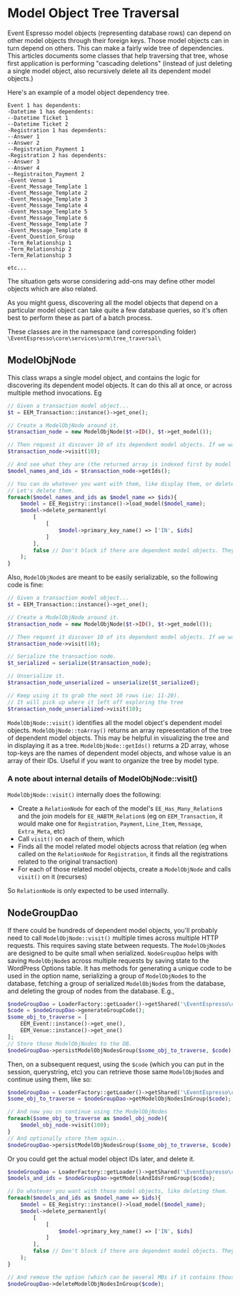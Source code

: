 # Model Object Tree Traversal
Event Espresso model objects (representing database rows) can depend on other model objects through their foreign keys.
Those model objects can in turn depend on others. This can make a fairly wide tree of dependencies. This articles documents
some classes that help traversing that tree, whose first application is performing "cascading deletions" (instead of just
deleting a single model object, also recursively delete all its dependent model objects.)

Here's an example of a model object dependency tree.

```
Event 1 has dependents:
-Datetime 1 has dependents:
--Datetime Ticket 1
--Datetime Ticket 2
-Registration 1 has dependents:
--Answer 1
--Answer 2
--Registration_Payment 1
-Registration 2 has dependents:
--Answer 3
--Answer 4
--Registraiton_Payment 2
-Event Venue 1
-Event_Message_Template 1
-Event_Message_Template 2
-Event_Message_Template 3
-Event_Message_Template 4
-Event_Message_Template 5
-Event_Message_Template 6
-Event_Message_Template 7
-Event_Message_Template 8
-Event_Question_Group
-Term_Relationship 1
-Term_Relationship 2
-Term_Relationship 3

etc...
```
The situation gets worse considering add-ons may define other model objects which are also related.

As you might guess, discovering all the model objects that depend on a particular model object can take quite a few database queries,
so it's often best to perform these as part of a batch process.

These classes are in the namespace (and corresponding folder) `\EventEspresso\core\services\orm\tree_traversal\`

## ModelObjNode
This class wraps a single model object, and contains the logic for discovering its dependent model objects. It can do this
all at once, or across multiple method invocations. Eg

```php
// Given a transaction model object...
$t = EEM_Transaction::instance()->get_one();

// Create a ModelObjNode around it.
$transaction_node = new ModelObjNode($t->ID(), $t->get_model());

// Then request it discover 10 of its dependent model objects. If we wanted to get all of them at once, we could pass INF constant.
$transaction_node->visit(10);

// And see what they are (the returned array is indexed first by model name whose value is an array of IDs.)
$model_names_and_ids = $transaction_node->getIds();

// You can do whatever you want with them, like display them, or delete them. 
// Let's delete them.
foreach($model_names_and_ids as $model_name => $ids){
    $model = EE_Registry::instance()->load_model($model_name); 
    $model->delete_permanently(
        [
            [
                $model->primary_key_name() => ['IN', $ids]
            ]
        ],
        false // Don't block if there are dependent model objects. They're all on the chopping block!
    );
}
```

Also, `ModelObjNode`s are meant to be easily serializable, so the following code is fine:
```php
// Given a transaction model object...
$t = EEM_Transaction::instance()->get_one();

// Create a ModelObjNode around it.
$transaction_node = new ModelObjNode($t->ID(), $t->get_model());

// Then request it discover 10 of its dependent model objects. If we wanted to get all of them at once, we could pass INF constant.
$transaction_node->visit(10);

// Serialize the transaction node.
$t_serialized = serialize($transaction_node);

// Unserialize it.
$transaction_node_unserialized = unserialize($t_serialized);

// Keep using it to grab the next 10 rows (ie: 11-20).
// It will pick up where it left off exploring the tree
$transaction_node_unserialized->visit(10);
```

`ModelObjNode::visit()` identifies all the model object's dependent model objects.
`ModelObjNode::toArray()` returns an array representation of the tree of dependent model objects. This may be helpful in
visualizing the tree and in displaying it as a tree.
`ModelObjNode::getIds()` returns a 2D array, whose top-keys are the names of dependent model objects, and whose value is an array of their IDs.
Useful if you want to organize the tree by model type.

### A note about internal details of ModelObjNode::visit()
`ModelObjNode::visit()` internally does the following:

* Create a `RelationNode` for each of the model's `EE_Has_Many_Relation`s and the join models for `EE_HABTM_Relation`s
(eg on `EEM_Transaction`, it would make one for `Registration`, `Payment`, `Line_Item`, `Message`, `Extra_Meta`, etc)
* Call `visit()` on each of them, which
* Finds all the model related model objects across that relation (eg when called on the `RelationNode` for `Registration`, 
it finds all the registrations related to the original transaction)
* For each of those related model objects, create a `ModelObjNode` and calls `visit()` on it (recurses)

So `RelationNode` is only expected to be used internally.

## NodeGroupDao

If there could be hundreds of dependent model objects, you'll probably need to call `ModelObjNode::visit()` multiple 
times across multiple HTTP requests. This requires saving state between requests.
The `ModelObjNode`s are designed to be quite small when serialized. 
`NodeGroupDao` helps with saving `ModelObjNode`s across multiple requests by saving state to the WordPress Options table.
It has methods for generating a unique code to be used in the option name, serializing a group of `ModelObjNode`s to the
database, fetching a group of serialized `ModelObjNode`s from the database, and deleting the group of nodes from the database.
E.g.,

```php 
$nodeGroupDao = LoaderFactory::getLoader()->getShared('\EventEspresso\core\services\orm\tree_traversal\NodeGroupDao');
$code = $nodeGroupDao->generateGroupCode();
$some_obj_to_traverse = [
    EEM_Event::instance()->get_one(),
    EEM_Venue::instance()->get_one()
];
// Store those ModelObjNodes to the DB.
$nodeGroupDao->persistModelObjNodesGroup($some_obj_to_traverse, $code);

```

Then, on a subsequent request, using the `$code` (which you can put in the session, querystring, etc) you can retrieve
those same `ModelObjNode`s and continue using them, like so:

```php
$nodeGroupDao = LoaderFactory::getLoader()->getShared('\EventEspresso\core\services\orm\tree_traversal\NodeGroupDao');
$some_obj_to_traverse = $nodeGroupDao->getModelObjNodesInGroup($code);

// And now you cn continue using the ModelObjNodes
foreach($some_obj_to_traverse as $model_obj_node){
    $model_obj_node->visit(100);
}
// And optionally store them again...
$nodeGroupDao->persistModelObjNodesGroup($some_obj_to_traverse, $code);
```

Or you could get the actual model object IDs later, and delete it.

```php
$nodeGroupDao = LoaderFactory::getLoader()->getShared('\EventEspresso\core\services\orm\tree_traversal\NodeGroupDao');
$models_and_ids = $nodeGroupDao->getModelsAndIdsFromGroup($code);

// Do whatever you want with those model objects, like deleting them.
foreach($models_and_ids as $model_name => $ids){
    $model = EE_Registry::instance()->load_model($model_name); 
    $model->delete_permanently(
        [
            [
                $model->primary_key_name() => ['IN', $ids]
            ]
        ],
        false // Don't block if there are dependent model objects. They're all on the chopping block!
    );
}

// And remove the option (which can be several MBs if it contains thousands of model objects.)
$nodeGroupDao->deleteModelObjNodesInGroup($code);
```


